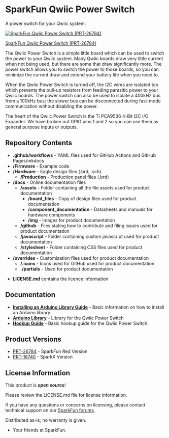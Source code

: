 SparkFun Qwiic Power Switch
========================================

A power switch for your Qwiic system.

[![SparkFun Qwiic Power Switch (PRT-26784)]()](https://www.sparkfun.com/products/26784)

[SparkFun Qwiic Power Switch (PRT-26784)](https://www.sparkfun.com/products/26784)

The Qwiic Power Switch is a simple little board which can be used to switch the power to your Qwiic
system. Many Qwiic boards draw very little current when not being used, but there are some that draw
significantly more. The power switch allows you to switch the power to those boards, so you can minimize the
current draw and extend your battery life when you need to.

When the Qwiic Power Switch is turned off, the I2C wires are isolated too which prevents the pull-up
resistors from feeding parasitic power to your Qwiic boards. The power switch can also be used to
isolate a 400kHz bus from a 100kHz bus; the slower bus can be disconnected during fast-mode communication
without disabling the power.

The heart of the Qwiic Power Switch is the TI PCA9536 4-Bit I2C I/O Expander. We have broken out GPIO pins
1 and 2 so you can use them as general purpose inputs or outputs.



Repository Contents
-------------------

* **.github/workflows** - YAML files used for GitHub Actions and GitHub Pages/mkdocs
* **/Firmware** - Example code
* **/Hardware** - Eagle design files (.brd, .sch)
  * **/Production** - Production panel files (.brd)
* **/docs** - Online documentation files
  * **/assets** - Folder containing all the file assets used for product documentation
    * **/board_files** - Copy of design files used for product documentation
    * **/component_documentation** - Datasheets and manuals for hardware components
    * **/img** - Images for product documentation
  * **/github** - Files stating how to contribute and filing issues used for product documentation
  * **/javascript** - Folder containing custom javascript used for product documentation
  * **/stylesheet** - Folder containing CSS files used for product documentation
* **/overrides** - Customization files used for product documentation
  * **/.icons** - Icons used for GitHub used for product documentation
  * **./partials** - Used for product documentation
- **LICENSE.md** contains the licence information



Documentation
-------------------

* **[Installing an Arduino Library Guide](https://learn.sparkfun.com/tutorials/installing-an-arduino-library)** - Basic information on how to install an Arduino library.
* **[Arduino Library](https://github.com/sparkfun/SparkFun_Qwiic_Power_Switch_Arduino_Library)** - Library for the Qwiic Power Switch
* **[Hookup Guide](https://docs.sparkfun.com/SparkFun_Qwiic_Power_Switch/introduction/)** - Basic hookup guide for the Qwiic Power Switch.



Product Versions
----------------

* [PRT-26784](https://www.sparkfun.com/products/26784) - SparkFun Red Version
* [PRT-16740](https://www.sparkfun.com/products/16740) - SparkX Version



License Information
-------------------

This product is _**open source**_!

Please review the LICENSE.md file for license information.

If you have any questions or concerns on licensing, please contact technical support on our [SparkFun forums](https://forum.sparkfun.com/viewforum.php?f=123).

Distributed as-is; no warranty is given.

- Your friends at SparkFun.
